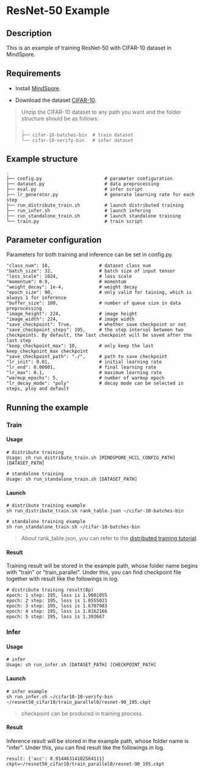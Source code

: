# ResNet-50 Example

## Description

This is an example of training ResNet-50 with CIFAR-10 dataset in MindSpore.

## Requirements

- Install [MindSpore](https://www.mindspore.cn/install/en).

- Download the dataset [CIFAR-10](http://www.cs.toronto.edu/~kriz/cifar-10-binary.tar.gz).

> Unzip the CIFAR-10 dataset to any path you want and the folder structure should be as follows:
> ```
> .  
> ├── cifar-10-batches-bin  # train dataset
> └── cifar-10-verify-bin   # infer dataset
> ```


## Example structure

```shell
.
├── config.py                       # parameter configuration
├── dataset.py                      # data preprocessing
├── eval.py                         # infer script
├── lr_generator.py                 # generate learning rate for each step
├── run_distribute_train.sh         # launch distributed training
├── run_infer.sh                    # launch infering
├── run_standalone_train.sh         # launch standalone training 
└── train.py                        # train script
```


## Parameter configuration

Parameters for both training and inference can be set in config.py.

```
"class_num": 10,                  # dataset class num
"batch_size": 32,                 # batch size of input tensor
"loss_scale": 1024,               # loss scale
"momentum": 0.9,                  # momentum
"weight_decay": 1e-4,             # weight decay 
"epoch_size": 90,                 # only valid for taining, which is always 1 for inference 
"buffer_size": 100,               # number of queue size in data preprocessing
"image_height": 224,              # image height
"image_width": 224,               # image width
"save_checkpoint": True,          # whether save checkpoint or not
"save_checkpoint_steps": 195,     # the step interval between two checkpoints. By default, the last checkpoint will be saved after the last step
"keep_checkpoint_max": 10,        # only keep the last keep_checkpoint_max checkpoint
"save_checkpoint_path": "./",     # path to save checkpoint
"lr_init": 0.01,                  # initial learning rate
"lr_end": 0.00001,                # final learning rate
"lr_max": 0.1,                    # maximum learning rate
"warmup_epochs": 5,               # number of warmup epoch
"lr_decay_mode": "poly"           # decay mode can be selected in steps, ploy and default
```

## Running the example

### Train

#### Usage

```
# distribute training
Usage: sh run_distribute_train.sh [MINDSPORE_HCCL_CONFIG_PATH] [DATASET_PATH]

# standalone training
Usage: sh run_standalone_train.sh [DATASET_PATH]
```


#### Launch

```
# distribute training example
sh run_distribute_train.sh rank_table.json ~/cifar-10-batches-bin

# standalone training example
sh run_standalone_train.sh ~/cifar-10-batches-bin
```

> About rank_table.json, you can refer to the [distributed training tutorial](https://www.mindspore.cn/tutorial/en/master/advanced_use/distributed_training.html).

#### Result

Training result will be stored in the example path, whose folder name begins with "train" or "train_parallel". Under this, you can find checkpoint file together with result like the followings in log.

```
# distribute training result(8p)
epoch: 1 step: 195, loss is 1.9601055
epoch: 2 step: 195, loss is 1.8555021
epoch: 3 step: 195, loss is 1.6707983
epoch: 4 step: 195, loss is 1.8162166
epoch: 5 step: 195, loss is 1.393667
```

### Infer

#### Usage

```
# infer
Usage: sh run_infer.sh [DATASET_PATH] [CHECKPOINT_PATH]
```

#### Launch

```
# infer example
sh run_infer.sh ~/cifar10-10-verify-bin ~/resnet50_cifar10/train_parallel0/resnet-90_195.ckpt
```

> checkpoint can be produced in training process.

#### Result

Inference result will be stored in the example path, whose folder name is "infer". Under this, you can find result like the followings in log.

```
result: {'acc': 0.91446314102564111} ckpt=~/resnet50_cifar10/train_parallel0/resnet-90_195.ckpt
```
